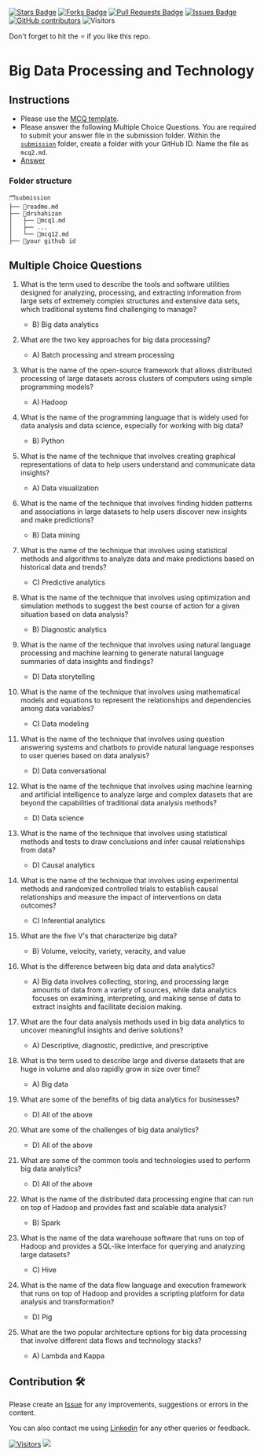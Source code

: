 <a href="https://github.com/drshahizan/HPDP/stargazers"><img src="https://img.shields.io/github/stars/drshahizan/HPDP" alt="Stars Badge"/></a>
<a href="https://github.com/drshahizan/HPDP/network/members"><img src="https://img.shields.io/github/forks/drshahizan/HPDP" alt="Forks Badge"/></a>
<a href="https://github.com/drshahizan/HPDP/pulls"><img src="https://img.shields.io/github/issues-pr/drshahizan/HPDP" alt="Pull Requests Badge"/></a>
<a href="https://github.com/drshahizan/HPDP/issues"><img src="https://img.shields.io/github/issues/drshahizan/HPDP" alt="Issues Badge"/></a>
<a href="https://github.com/drshahizan/HPDP/graphs/contributors"><img alt="GitHub contributors" src="https://img.shields.io/github/contributors/drshahizan/Python_Tutorial?color=2b9348"></a>
![Visitors](https://api.visitorbadge.io/api/visitors?path=https%3A%2F%2Fgithub.com%2Fdrshahizan%2FHPDP&labelColor=%23d9e3f0&countColor=%23697689&style=flat)

Don't forget to hit the :star: if you like this repo.

# Big Data Processing and Technology

## Instructions
- Please use the [MCQ template](temp_mcq.md).
- Please answer the following Multiple Choice Questions. You are required to submit your answer file in the submission folder. Within the [`submission`](../submission/) folder, create a folder with your GitHub ID. Name the file as `mcq2.md`.
- [Answer](https://github.com/drshahizan/)

### Folder structure

```
🗂️submission
├── 📄readme.md
├── 📁drshahizan
│   ├── 📄mcq1.md
│   ├── ...
│   └── 📄mcq12.md
├── 📁your github id
```


## Multiple Choice Questions																																					

1. What is the term used to describe the tools and software utilities designed for analyzing, processing, and extracting information from large sets of extremely complex structures and extensive data sets, which traditional systems find challenging to manage?
   - B) Big data analytics

2. What are the two key approaches for big data processing?
   - A) Batch processing and stream processing

3. What is the name of the open-source framework that allows distributed processing of large datasets across clusters of computers using simple programming models?
   - A) Hadoop

4. What is the name of the programming language that is widely used for data analysis and data science, especially for working with big data?
   - B) Python

5. What is the name of the technique that involves creating graphical representations of data to help users understand and communicate data insights?
   - A) Data visualization

6. What is the name of the technique that involves finding hidden patterns and associations in large datasets to help users discover new insights and make predictions?
   - B) Data mining

7. What is the name of the technique that involves using statistical methods and algorithms to analyze data and make predictions based on historical data and trends?
   - C) Predictive analytics

8. What is the name of the technique that involves using optimization and simulation methods to suggest the best course of action for a given situation based on data analysis?
   - B) Diagnostic analytics

9. What is the name of the technique that involves using natural language processing and machine learning to generate natural language summaries of data insights and findings?
   - D) Data storytelling

10. What is the name of the technique that involves using mathematical models and equations to represent the relationships and dependencies among data variables?
    - C) Data modeling

11. What is the name of the technique that involves using question answering systems and chatbots to provide natural language responses to user queries based on data analysis?
    - D) Data conversational

12. What is the name of the technique that involves using machine learning and artificial intelligence to analyze large and complex datasets that are beyond the capabilities of traditional data analysis methods?
    - D) Data science

13. What is the name of the technique that involves using statistical methods and tests to draw conclusions and infer causal relationships from data?
    - D) Causal analytics

14. What is the name of the technique that involves using experimental methods and randomized controlled trials to establish causal relationships and measure the impact of interventions on data outcomes?
    - C) Inferential analytics

15. What are the five V's that characterize big data?
    - B) Volume, velocity, variety, veracity, and value

16. What is the difference between big data and data analytics?
    - A) Big data involves collecting, storing, and processing large amounts of data from a variety of sources, while data analytics focuses on examining, interpreting, and making sense of data to extract insights and facilitate decision making.

17. What are the four data analysis methods used in big data analytics to uncover meaningful insights and derive solutions?
    - A) Descriptive, diagnostic, predictive, and prescriptive

18. What is the term used to describe large and diverse datasets that are huge in volume and also rapidly grow in size over time?
    - A) Big data

19. What are some of the benefits of big data analytics for businesses?
    - D) All of the above

20. What are some of the challenges of big data analytics?
    - D) All of the above

21. What are some of the common tools and technologies used to perform big data analytics?
    - D) All of the above

22. What is the name of the distributed data processing engine that can run on top of Hadoop and provides fast and scalable data analysis?
    - B) Spark

23. What is the name of the data warehouse software that runs on top of Hadoop and provides a SQL-like interface for querying and analyzing large datasets?
    - C) Hive

24. What is the name of the data flow language and execution framework that runs on top of Hadoop and provides a scripting platform for data analysis and transformation?
    - D) Pig

25. What are the two popular architecture options for big data processing that involve different data flows and technology stacks?
    - A) Lambda and Kappa

## Contribution 🛠️
Please create an [Issue](https://github.com/drshahizan/HPDP/issues) for any improvements, suggestions or errors in the content.

You can also contact me using [Linkedin](https://www.linkedin.com/in/drshahizan/) for any other queries or feedback.

[![Visitors](https://api.visitorbadge.io/api/visitors?path=https%3A%2F%2Fgithub.com%2Fdrshahizan&labelColor=%23697689&countColor=%23555555&style=plastic)](https://visitorbadge.io/status?path=https%3A%2F%2Fgithub.com%2Fdrshahizan)
![](https://hit.yhype.me/github/profile?user_id=81284918)
